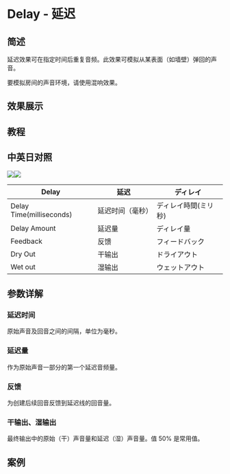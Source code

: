# Delay - 延迟

## 简述

延迟效果可在指定时间后重复音频。此效果可模拟从某表面（如墙壁）弹回的声音。

要模拟房间的声音环境，请使用混响效果。

## 效果展示

## 教程

## 中英日对照

![](https://mir.yuelili.com/wp-content/uploads/user/AE/effects/AE-Effects-Audio-Delay.png)![](https://mir.yuelili.com/wp-content/uploads/user/AE/effects/AE-Effects-Audio-Delay_cn.png)

| Delay                    | 延迟             | ディレイ             |
| ------------------------ | ---------------- | -------------------- |
| Delay Time(milliseconds) | 延迟时间（毫秒） | ディレイ時間(ミリ秒) |
| Delay Amount             | 延迟量           | ディレイ量           |
| Feedback                 | 反馈             | フィードバック       |
| Dry Out                  | 干输出           | ドライアウト         |
| Wet out                  | 湿输出           | ウェットアウト       |

## 参数详解

### 延迟时间

原始声音及回音之间的间隔，单位为毫秒。

### 延迟量

作为原始声音一部分的第一个延迟音频量。

### 反馈

为创建后续回音反馈到延迟线的回音量。

### 干输出、湿输出

最终输出中的原始（干）声音量和延迟（湿）声音量。值 50% 是常用值。

## 案例
